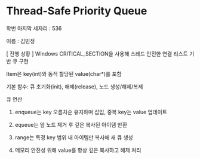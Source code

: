 # Thread-Safe Priority Queue


학번 마지막 세자리 : 536

이름 : 김민정  

[ 진행 상황 ]
Windows CRITICAL_SECTION을 사용해 스레드 안전한 연결 리스트 기반 큐 구현

Item은 key(int)와 동적 할당된 value(char*)를 포함

기본 함수: 큐 초기화(init), 해제(release), 노드 생성/해제/복제

큐 연산

1. enqueue는 key 오름차순 유지하며 삽입, 중복 key는 value 업데이트

2. equeue는 앞 노드 제거 후 깊은 복사된 아이템 반환

3. range는 특정 key 범위 내 아이템만 복사해 새 큐 생성

4. 메모리 안전성 위해 value를 항상 깊은 복사하고 해제 처리
